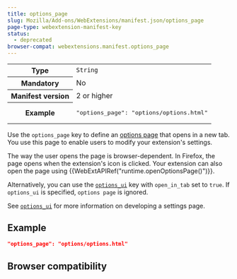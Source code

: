 ```yaml
---
title: options_page
slug: Mozilla/Add-ons/WebExtensions/manifest.json/options_page
page-type: webextension-manifest-key
status:
  - deprecated
browser-compat: webextensions.manifest.options_page
---
```




<table class="fullwidth-table standard-table">
  <tbody>
    <tr>
      <th scope="row">Type</th>
      <td><code>String</code></td>
    </tr>
    <tr>
      <th scope="row">Mandatory</th>
      <td>No</td>
    </tr>
    <tr>
      <th scope="row">Manifest version</th>
      <td>2 or higher</td>
    </tr>
    <tr>
      <th scope="row">Example</th>
      <td>
        <pre class="brush: json;">"options_page": "options/options.html"</pre>
      </td>
    </tr>
  </tbody>
</table>

Use the `options_page` key to define an [options page](/Mozilla/Add-ons/WebExtensions/user_interface/Options_pages) that opens in a new tab. You use this page to enable users to modify your extension's settings.

The way the user opens the page is browser-dependent. In Firefox, the page opens when the extension's icon is clicked. Your extension can also open the page using {{WebExtAPIRef("runtime.openOptionsPage()")}}.

Alternatively, you can use the [`options_ui`](/Mozilla/Add-ons/WebExtensions/manifest.json/options_ui) key with `open_in_tab` set to `true`. If `options_ui` is specified, `options page` is ignored.

See [`options_ui`](/Mozilla/Add-ons/WebExtensions/manifest.json/options_ui) for more information on developing a settings page.

## Example

```json
"options_page": "options/options.html"
```

## Browser compatibility


